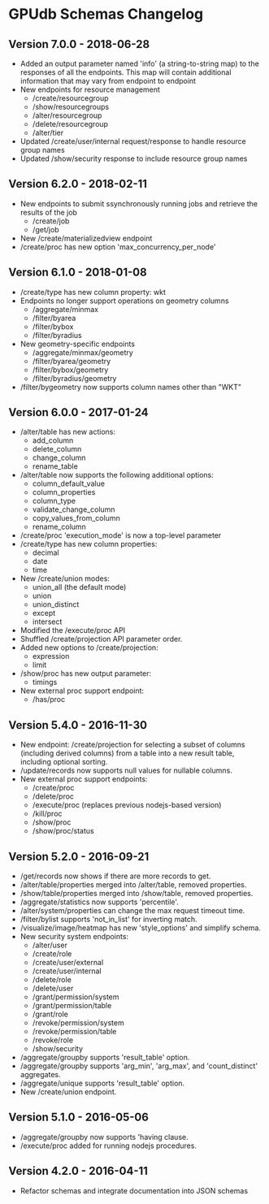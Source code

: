 GPUdb Schemas Changelog
=======================

Version 7.0.0 - 2018-06-28
--------------------------

-   Added an output parameter named 'info' (a string-to-string map) to the
    responses of all the endpoints.  This map will contain additional information
    that may vary from endpoint to endpoint
-   New endpoints for resource management
    - /create/resourcegroup
    - /show/resourcegroups
    - /alter/resourcegroup
    - /delete/resourcegroup
    - /alter/tier
-   Updated /create/user/internal request/response to handle resource group names
-   Updated /show/security response to include resource group names


Version 6.2.0 - 2018-02-11
--------------------------

-   New endpoints to submit ssynchronously running jobs and retrieve the results of the job
    - /create/job
    - /get/job
-   New  /create/materializedview endpoint
-   /create/proc has new option 'max_concurrency_per_node'


Version 6.1.0 - 2018-01-08
--------------------------

-   /create/type has new column property: wkt
-   Endpoints no longer support operations on geometry columns
    -   /aggregate/minmax
    -   /filter/byarea
    -   /filter/bybox
    -   /filter/byradius
-   New geometry-specific endpoints
    -   /aggregate/minmax/geometry
    -   /filter/byarea/geometry
    -   /filter/bybox/geometry
    -   /filter/byradius/geometry
-   /filter/bygeometry now supports column names other than "WKT"


Version 6.0.0 - 2017-01-24
--------------------------

-   /alter/table has new actions:
    -   add_column
    -   delete_column
    -   change_column
    -   rename_table
-   /alter/table now supports the following additional options:
    -   column_default_value
    -   column_properties
    -   column_type
    -   validate_change_column
    -   copy_values_from_column
    -   rename_column
-   /create/proc 'execution_mode' is now a top-level parameter
-   /create/type has new column properties:
    -   decimal
    -   date
    -   time
-   New /create/union modes:
    -   union_all (the default mode)
    -   union
    -   union_distinct
    -   except
    -   intersect
-   Modified the /execute/proc API
-   Shuffled /create/projection API parameter order.
-   Added new options to /create/projection:
    -   expression
    -   limit
-   /show/proc has new output parameter:
    -   timings
-   New external proc support endpoint:
    -   /has/proc


Version 5.4.0 - 2016-11-30
--------------------------

-   New endpoint: /create/projection for selecting a subset of columns
    (including derived columns) from a table into a new result table, including
    optional sorting.
-   /update/records now supports null values for nullable columns.
-   New external proc support endpoints:
    -   /create/proc
    -   /delete/proc
    -   /execute/proc (replaces previous nodejs-based version)
    -   /kill/proc
    -   /show/proc
    -   /show/proc/status


Version 5.2.0 - 2016-09-21
--------------------------

-   /get/records now shows if there are more records to get.
-   /alter/table/properties merged into /alter/table, removed properties.
-   /show/table/properties merged into /show/table, removed properties.
-   /aggregate/statistics now supports 'percentile'.
-   /alter/system/properties can change the max request timeout time.
-   /filter/bylist supports 'not_in_list' for inverting match.
-   /visualize/image/heatmap has new 'style_options' and simplify schema.
-   New security system endpoints:
    -   /alter/user
    -   /create/role
    -   /create/user/external
    -   /create/user/internal
    -   /delete/role
    -   /delete/user
    -   /grant/permission/system
    -   /grant/permission/table
    -   /grant/role
    -   /revoke/permission/system
    -   /revoke/permission/table
    -   /revoke/role
    -   /show/security
-   /aggregate/groupby supports 'result_table' option.
-   /aggregate/groupby supports 'arg_min', 'arg_max', and 'count_distinct' aggregates.
-   /aggregate/unique supports 'result_table' option.
-   New /create/union endpoint.


Version 5.1.0 - 2016-05-06
--------------------------

-   /aggregate/groupby now supports 'having clause.
-   /execute/proc added for running nodejs procedures.


Version 4.2.0 - 2016-04-11
--------------------------

-   Refactor schemas and integrate documentation into JSON schemas
